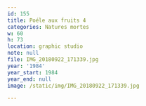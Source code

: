 ```yaml
---
id: 155
title: Poéle aux fruits 4
categories: Natures mortes
w: 60
h: 73
location: graphic studio
note: null
file: IMG_20180922_171339.jpg
year: '1984'
year_start: 1984
year_end: null
image: /static/img/IMG_20180922_171339.jpg

---
```

